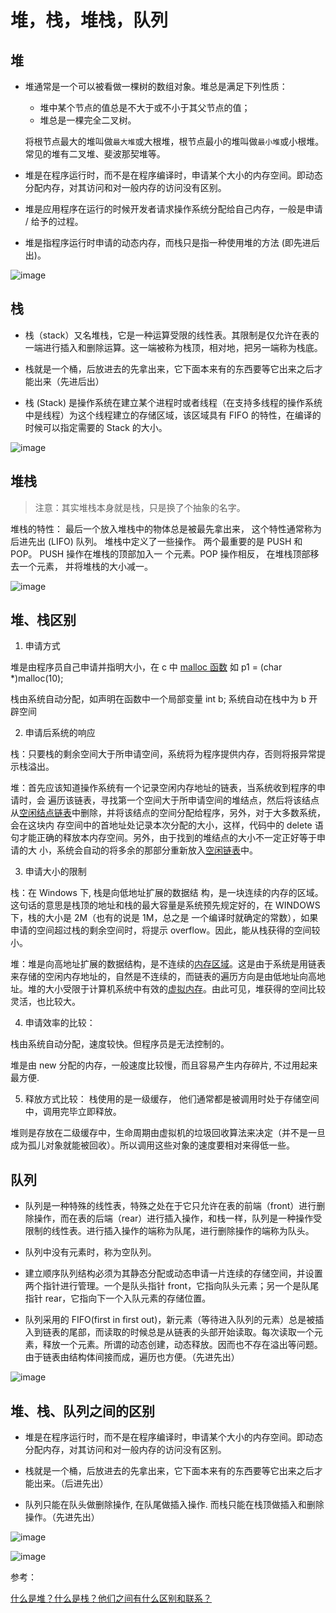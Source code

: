 
# 堆，栈，堆栈，队列

## 堆  

- 堆通常是一个可以被看做一棵树的数组对象。堆总是满足下列性质：
     - 堆中某个节点的值总是不大于或不小于其父节点的值；
     - 堆总是一棵完全二叉树。

     将根节点最大的堆叫做`最大堆`或大根堆，根节点最小的堆叫做`最小堆`或小根堆。常见的堆有二叉堆、斐波那契堆等。

- 堆是在程序运行时，而不是在程序编译时，申请某个大小的内存空间。即动态分配内存，对其访问和对一般内存的访问没有区别。

- 堆是应用程序在运行的时候开发者请求操作系统分配给自己内存，一般是申请 / 给予的过程。

- 堆是指程序运行时申请的动态内存，而栈只是指一种使用堆的方法 (即先进后出)。

![image](../assets/sf/dz/dz2.png)

## 栈 

- 栈（stack）又名堆栈，它是一种运算受限的线性表。其限制是仅允许在表的一端进行插入和删除运算。这一端被称为栈顶，相对地，把另一端称为栈底。

- 栈就是一个桶，后放进去的先拿出来，它下面本来有的东西要等它出来之后才能出来（先进后出）

- 栈 (Stack) 是操作系统在建立某个进程时或者线程（在支持多线程的操作系统中是线程）为这个线程建立的存储区域，该区域具有 FIFO 的特性，在编译的时候可以指定需要的 Stack 的大小。

![image](../assets/sf/dz/dz3.png)

## 堆栈  

>注意：其实堆栈本身就是栈，只是换了个抽象的名字。

堆栈的特性： 最后一个放入堆栈中的物体总是被最先拿出来， 这个特性通常称为后进先出 (LIFO) 队列。 堆栈中定义了一些操作。 两个最重要的是 PUSH 和 POP。 PUSH 操作在堆栈的顶部加入一 个元素。POP 操作相反， 在堆栈顶部移去一个元素， 并将堆栈的大小减一。

![image](../assets/sf/dz/dz4.png)

## 堆、栈区别

1. 申请方式

堆是由程序员自己申请并指明大小，在 c 中 [malloc 函数](https://www.zhihu.com/search?q=malloc%E5%87%BD%E6%95%B0&search_source=Entity&hybrid_search_source=Entity&hybrid_search_extra=%7B%22sourceType%22%3A%22answer%22%2C%22sourceId%22%3A13037929%7D) 如 p1 = (char *)malloc(10);

栈由系统自动分配，如声明在函数中一个局部变量 int b; 系统自动在栈中为 b 开辟空间

2. 申请后系统的响应

栈：只要栈的剩余空间大于所申请空间，系统将为程序提供内存，否则将报异常提示栈溢出。

堆：首先应该知道操作系统有一个记录空闲内存地址的链表，当系统收到程序的申请时，会 遍历该链表，寻找第一个空间大于所申请空间的堆结点，然后将该结点从[空闲结点链表](https://www.zhihu.com/search?q=%E7%A9%BA%E9%97%B2%E7%BB%93%E7%82%B9%E9%93%BE%E8%A1%A8&search_source=Entity&hybrid_search_source=Entity&hybrid_search_extra=%7B%22sourceType%22%3A%22answer%22%2C%22sourceId%22%3A13037929%7D)中删除，并将该结点的空间分配给程序，另外，对于大多数系统，会在这块内 存空间中的首地址处记录本次分配的大小，这样，代码中的 delete 语句才能正确的释放本内存空间。另外，由于找到的堆结点的大小不一定正好等于申请的大 小，系统会自动的将多余的那部分重新放入[空闲链表](https://www.zhihu.com/search?q=%E7%A9%BA%E9%97%B2%E9%93%BE%E8%A1%A8&search_source=Entity&hybrid_search_source=Entity&hybrid_search_extra=%7B%22sourceType%22%3A%22answer%22%2C%22sourceId%22%3A13037929%7D)中。

3. 申请大小的限制

栈：在 Windows 下, 栈是向低地址扩展的数据结 构，是一块连续的内存的区域。这句话的意思是栈顶的地址和栈的最大容量是系统预先规定好的，在 WINDOWS 下，栈的大小是 2M（也有的说是 1M，总之是 一个编译时就确定的常数），如果申请的空间超过栈的剩余空间时，将提示 overflow。因此，能从栈获得的空间较小。

堆：堆是向高地址扩展的数据结构，是不连续的[内存区域](https://www.zhihu.com/search?q=%E5%86%85%E5%AD%98%E5%8C%BA%E5%9F%9F&search_source=Entity&hybrid_search_source=Entity&hybrid_search_extra=%7B%22sourceType%22%3A%22answer%22%2C%22sourceId%22%3A13037929%7D)。这是由于系统是用链表来存储的空闲内存地址的，自然是不连续的，而链表的遍历方向是由低地址向高地址。堆的大小受限于计算机系统中有效的[虚拟内存](https://www.zhihu.com/search?q=%E8%99%9A%E6%8B%9F%E5%86%85%E5%AD%98&search_source=Entity&hybrid_search_source=Entity&hybrid_search_extra=%7B%22sourceType%22%3A%22answer%22%2C%22sourceId%22%3A13037929%7D)。由此可见，堆获得的空间比较灵活，也比较大。

4. 申请效率的比较：

栈由系统自动分配，速度较快。但程序员是无法控制的。

堆是由 new 分配的内存，一般速度比较慢，而且容易产生内存碎片, 不过用起来最方便.

5. 释放方式比较：
栈使用的是一级缓存， 他们通常都是被调用时处于存储空间中，调用完毕立即释放。

堆则是存放在二级缓存中，生命周期由虚拟机的垃圾回收算法来决定（并不是一旦成为孤儿对象就能被回收）。所以调用这些对象的速度要相对来得低一些。

## 队列

- 队列是一种特殊的线性表，特殊之处在于它只允许在表的前端（front）进行删除操作，而在表的后端（rear）进行插入操作，和栈一样，队列是一种操作受限制的线性表。进行插入操作的端称为队尾，进行删除操作的端称为队头。

- 队列中没有元素时，称为空队列。

- 建立顺序队列结构必须为其静态分配或动态申请一片连续的存储空间，并设置两个指针进行管理。一个是队头指针 front，它指向队头元素；另一个是队尾指针 rear，它指向下一个入队元素的存储位置。

- 队列采用的 FIFO(first in first out)，新元素（等待进入队列的元素）总是被插入到链表的尾部，而读取的时候总是从链表的头部开始读取。每次读取一个元素，释放一个元素。所谓的动态创建，动态释放。因而也不存在溢出等问题。由于链表由结构体间接而成，遍历也方便。（先进先出）

![image](../assets/sf/dz/dz6.png)

## 堆、栈、队列之间的区别

- 堆是在程序运行时，而不是在程序编译时，申请某个大小的内存空间。即动态分配内存，对其访问和对一般内存的访问没有区别。

- 栈就是一个桶，后放进去的先拿出来，它下面本来有的东西要等它出来之后才能出来。（后进先出）

- 队列只能在队头做删除操作, 在队尾做插入操作. 而栈只能在栈顶做插入和删除操作。（先进先出）

![image](../assets/sf/dz/dz7.png)

![image](../assets/sf/dz/dz8.png)




参考：

[什么是堆？什么是栈？他们之间有什么区别和联系？](https://www.zhihu.com/question/19729973)